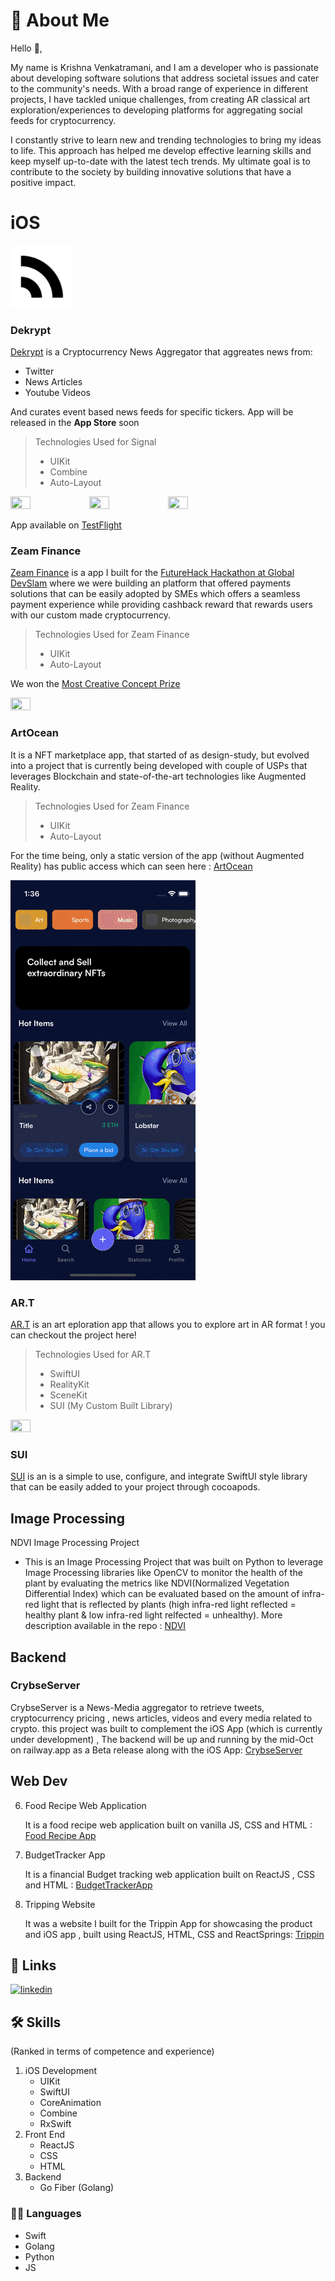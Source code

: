 # 🚀 About Me

Hello 👋,

My name is Krishna Venkatramani, and I am a developer who is passionate about developing software solutions that address societal issues and cater to the community's needs. With a broad range of experience in different projects, I have tackled unique challenges, from creating AR classical art exploration/experiences to developing platforms for aggregating social feeds for cryptocurrency.

I constantly strive to learn new and trending technologies to bring my ideas to life. This approach has helped me develop effective learning skills and keep myself up-to-date with the latest tech trends. My ultimate goal is to contribute to the society by building innovative solutions that have a positive impact.

# iOS

<img src="https://github.com/krish11031998-pythonwhisperer/Signal/blob/master/Screenshot/ItunesArtwork@2x.png?raw=true" width="100" height="100">

### Dekrypt

[Dekrypt](https://github.com/krish11031998-pythonwhisperer/Dekrypt) is a Cryptocurrency News Aggregator that aggreates news from:
* Twitter
* News Articles
* Youtube Videos

And curates event based news feeds for specific tickers.
App will be released in the **App Store** soon 

> Technologies Used for Signal
> * UIKit
> * Combine
> * Auto-Layout

<p align="left">
      <img src="https://github.com/krish11031998-pythonwhisperer/Dekrypt/blob/master/Screenshot/HomeScreen.gif?raw=true" width=25% height=25% align="left/">
      <img src="https://github.com/krish11031998-pythonwhisperer/Dekrypt/blob/master/Screenshot/TweetDetail.png?raw=true" width=25% height=25% align="left"/>
       <img src="https://github.com/krish11031998-pythonwhisperer/Dekrypt/blob/master/Screenshot/EventsDetail.png?raw=true" width=25% height=25% align="left"/>
</p>

App available on [TestFlight](https://testflight.apple.com/join/hJEPAHw2)

### Zeam Finance
[Zeam Finance](https://github.com/krish11031998-pythonwhisperer/ZeamFinance) is a app I built for the [FutureHack Hackathon at Global DevSlam](https://www.hack.globaldevslam.com/futurehack)
where we were building an platform that offered payments solutions that can be easily adopted by SMEs which offers a seamless payment experience 
while providing cashback reward that rewards users with our custom made cryptocurrency.

> Technologies Used for Zeam Finance
> * UIKit
> * Auto-Layout

We won the [Most Creative Concept Prize](https://www.linkedin.com/feed/update/urn:li:activity:6986773305231872000?updateEntityUrn=urn%3Ali%3Afs_feedUpdate%3A%28V2%2Curn%3Ali%3Aactivity%3A6986773305231872000%29)

<img src="https://github.com/krish11031998-pythonwhisperer/ZeamFinance/blob/master/Screenshots/QRPayment.gif?raw=true" width=25% height=25%>

### ArtOcean
   It is a NFT marketplace app, that started of as design-study, but evolved into a project that is currently being developed with couple of USPs that leverages Blockchain and state-of-the-art technologies like Augmented Reality.
   
> Technologies Used for Zeam Finance
> * UIKit
> * Auto-Layout
   
   For the time being, only a static version of the app (without Augmented Reality) has public access which can seen here : [ArtOcean](https://github.com/krish11031998-pythonwhisperer/ArtOcean)

   ![ArtOcean Home Gif](https://github.com/krish11031998-pythonwhisperer/ArtOcean/blob/master/screenshots/HomePage.gif?raw=true)

### AR.T 
    
   [AR.T](https://github.com/krish11031998-pythonwhisperer/AR.T) is an art eploration app that allows you to explore art in AR format ! you can checkout the project here!
    
> Technologies Used for AR.T
> * SwiftUI
> * RealityKit
> * SceneKit
> * SUI (My Custom Built Library)
    
<img src="https://github.com/krish11031998-pythonwhisperer/AR.T/blob/master/Screenshots/detailARView.gif" width=25% height=25%>

### SUI

   [SUI](https://github.com/krish11031998-pythonwhisperer/SUI) is an  is a simple to use, configure, and integrate SwiftUI style library that can be easily added to your project through cocoapods.

## Image Processing

   NDVI Image Processing Project

   * This is an Image Processing Project that was built on Python to leverage Image Processing libraries like OpenCV to monitor the health of the plant by evaluating the metrics like NDVI(Normalized Vegetation Differential Index) which can be evaluated based on the amount of infra-red light that is reflected by plants (high infra-red light reflected = healthy plant & low infra-red light relfected = unhealthy). More description available in the repo : [NDVI](https://github.com/krish11031998-pythonwhisperer/NDVI_GNDVI_ImageProcessing)

## Backend

### CrybseServer

   CrybseServer is a News-Media aggregator to retrieve tweets, cryptocurrency pricing , news articles, videos and every media related to crypto. this project was built to complement the iOS App (which is currently under development) , The backend will be up and running by the mid-Oct on railway.app as a Beta release along with the iOS App: [CrybseServer](https://github.com/krish11031998-pythonwhisperer/CrybseServer)

## Web Dev

6. Food Recipe Web Application 

    It is a food recipe web application built on vanilla JS, CSS and HTML : [Food Recipe App](https://github.com/krish11031998-pythonwhisperer/Recipe_app)

7. BudgetTracker App

    It is a financial Budget tracking web application built on ReactJS , CSS and HTML : [BudgetTrackerApp](https://github.com/krish11031998-pythonwhisperer/Recipe_app)

8. Tripping Website

    It was a website I built for the Trippin App for showcasing the product and iOS app , built using ReactJS, HTML, CSS and ReactSprings: [Trippin](https://github.com/krish11031998-pythonwhisperer/TrippinWebsite)


## 🔗 Links
[![linkedin](https://img.shields.io/badge/linkedin-0A66C2?style=for-the-badge&logo=linkedin&logoColor=white)](https://www.linkedin.com/in/krishna-venkatramani-969572121/)




## 🛠 Skills
(Ranked in terms of competence and experience)
1. iOS Development
    * UIKit
    * SwiftUI
    * CoreAnimation
    * Combine
    * RxSwift
2. Front End
    * ReactJS
    * CSS
    * HTML
3. Backend 
    * Go Fiber (Golang)

### 👨‍💻 Languages
* Swift
* Golang
* Python
* JS
